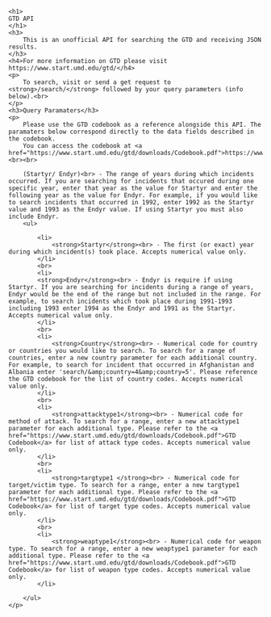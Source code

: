 	<h1>
	GTD API
	</h1>
	<h3>
		This is an unofficial API for searching the GTD and receiving JSON results. 
	</h3>
	<h4>For more information on GTD please visit https://www.start.umd.edu/gtd/</h4>
	<p>	
		To search, visit or send a get request to <strong>/search/</strong> followed by your query parameters (info below).<br>
	</p>
	<h3>Query Paramaters</h3>
	<p>
		Please use the GTD codebook as a reference alongside this API. The paramaters below correspond directly to the data fields described in the codebook.
		You can access the codebook at <a href="https://www.start.umd.edu/gtd/downloads/Codebook.pdf">https://www.start.umd.edu/gtd/downloads/Codebook.pdf</a><br><br> 
		
		(Startyr/ Endyr)<br> - The range of years during which incidents occurred. If you are searching for incidents that occured during one specific year, enter that year as the value for Startyr and enter the following year as the value for Endyr. For example, if you would like to search incidents that occurred in 1992, enter 1992 as the Startyr value and 1993 as the Endyr value. If using Startyr you must also include Endyr.
		<ul>

			<li>
				<strong>Startyr</strong><br> - The first (or exact) year during which incident(s) took place. Accepts numerical value only.
			</li>
			<br>
			<li>
			<strong>Endyr</strong><br> - Endyr is require if using Startyr. If you are searching for incidents during a range of years, Endyr would be the end of the range but not included in the range. For example, to search incidents which took place during 1991-1993 including 1993 enter 1994 as the Endyr and 1991 as the Startyr. Accepts numerical value only.
			</li>
			<br>
			<li>
				<strong>Country</strong><br> - Numerical code for country or countries you would like to search. To search for a range of countries, enter a new country parameter for each additional country. For example, to search for incident that occurred in Afghanistan and Albania enter 'search/&amp;country=4&amp;country=5'. Please reference the GTD codebook for the list of country codes. Accepts numerical value only.
			</li>
			<br>
			<li>
				<strong>attacktype1</strong><br> - Numerical code for method of attack. To search for a range, enter a new attacktype1 parameter for each additional type. Please refer to the <a href="https://www.start.umd.edu/gtd/downloads/Codebook.pdf">GTD Codebook</a> for list of attack type codes. Accepts numerical value only.
			</li>
			<br>
			<li>
				<strong>targtype1 </strong><br> - Numerical code for target/victim type. To search for a range, enter a new targtype1 parameter for each additional type. Please refer to the <a href="https://www.start.umd.edu/gtd/downloads/Codebook.pdf">GTD Codebook</a> for list of target type codes. Accepts numerical value only.
			</li>
			<br>
			<li>
				<strong>weaptype1</strong><br> - Numerical code for weapon type. To search for a range, enter a new weaptype1 parameter for each additional type. Please refer to the <a href="https://www.start.umd.edu/gtd/downloads/Codebook.pdf">GTD Codebook</a> for list of weapon type codes. Accepts numerical value only.
			</li>

		</ul>
	</p>